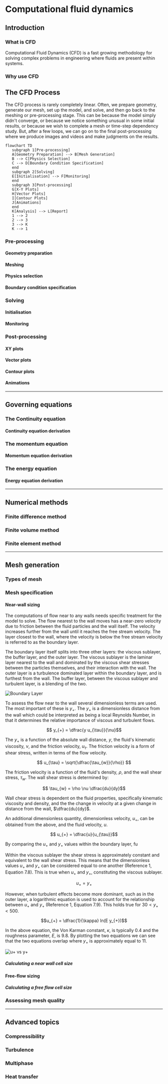
# Computational fluid dynamics

## Introduction

### What is CFD

Computational Fluid Dynamics (CFD) is a fast growing methodology for solving complex problems in engineering where fluids are present within systems.

### Why use CFD

## The CFD Process

The CFD process is rarely completely linear. Often, we prepare geometry, generate our mesh, set up the model, and solve, and then go back to the meshing or pre-processing stage. This can be because the model simply didn't converge, or because we notice something unusual in some initial results, or because we wish to complete a mesh or time-step dependency study. But, after a few loops, we can go on to the final post-processing where we produce images and videos and make judgments on the results.

```mermaid
flowchart TD
   subgraph 1[Pre-processing]
   A[Geometry Preparation] --> B[Mesh Generation]
   B --> C[Physics Selection]
   C --> D[Boundary Condition Specification]
   end
   subgraph 2[Solving]
   E[Initialisation] --> F[Monitoring]
   end
   subgraph 3[Post-processing]
   G[X-Y Plots]
   H[Vector Plots]
   I[Contour Plots]
   J[Animations]
   end
   K[Analysis] --> L[Report]
   1 --> 2
   2 --> 3
   3 --> K
   K --> 1
```

### Pre-processing

#### Geometry preparation

#### Meshing

#### Physics selection

#### Boundary condition specification

### Solving

#### Initialisation

#### Monitoring

### Post-processing

#### XY plots

#### Vector plots

#### Contour plots

#### Animations

---

## Governing equations

### The Continuity equation

#### Continuity equation derivation

### The momentum equation

#### Momentum equation derivation

### The energy equation

#### Energy equation derivation

---

## Numerical methods

### Finite difference method

### Finite volume method

### Finite element method

---

## Mesh generation

### Types of mesh

### Mesh specification

#### Near-wall sizing

The computations of flow near to any walls needs specific treatment for the model to solve. The flow nearest to the wall moves has a near-zero velocity due to friction between the fluid particles and the wall itself. The velocity increases further from the wall until it reaches the free stream velocity. The layer closest to the wall, where the velocity is below the free stream velocity is referred to as the boundary layer.

The boundary layer itself splits into three other layers: the viscous sublayer, the buffer layer, and the outer layer. The viscous sublayer is the laminar layer nearest to the wall and dominated by the viscous shear stresses between the particles themselves, and their interaction with the wall. The outer layer is a turbulence dominated layer within the boundary layer, and is furthest from the wall. The buffer layer, between the viscous sublayer and turbulent layer, is a blending of the two.

![Boundary Layer](imgs/boundaryLayer.svg "Boundary Layer")

To assess the flow near to the wall several dimensionless terms are used. The most important of these is $y_{+}$. The $y_{+}$ is a dimensionless distance from the wall which could be interpreted as being a local Reynolds Number, in that it determines the relative importance of viscous and turbulent flows.

$$ y_{+} = \dfrac{y u_{\tau}}{\nu}$$

The $y_{+}$ is a function of the absolute wall distance, $y$, the fluid's kinematic viscosity, $\nu$, and the friction velocity, $u_{\tau}$. The friction velocity is a form of shear stress, written in terms of the flow velocity.

$$ u_{\tau} = \sqrt{\dfrac{\tau_{w}}{\rho}} $$

The friction velocity is a function of the fluid's density, $\rho$, and the wall shear stress, $\tau_{w}$. The wall shear stress is determined by:

$$ \tau_{w} = \rho \nu \dfrac{du}{dy}$$

Wall chear stress is dependent on the fluid properties, specifically kinematic viscosity and density, and the the change in velocity at a given change in distance from the wall, $\dfrac{du}{dy}$.

An additional dimensionless quantity, dimensionless velocity, $u_{+}$, can be obtained from the above, and the fluid velocity, $u$.

$$ u_{+} = \dfrac{u}{u_{\tau}}$$

By comparing the $u_{+}$ and $y_{+}$ values within the boundary layer, fu

Within the viscous sublayer the shear stress is approximately constant and equivalent to the wall shear stress. This means that the dimensionless values $u_{+}$ and $y_{+}$ can be considered equal to one another (Reference 1, Equation 7.8). This is true when $u_{+}$ and $y_{+}$, constituting the viscous sublayer.

$$u_{+} = y_{+}$$

However, when turbulent effects become more dominant, such as in the outer layer, a logarithmic equation is used to account for the relationship between $u_{+}$ and $y_{+}$ (Reference 1, Equation 7.9). This holds true for $30 < y_{+} < 500$.

$$u_{+} = \dfrac{1}{\kappa} ln(E y_{+})$$

In the above equation, the Von Karman constant, $\kappa$, is typically 0.4 and the roughness parameter, $E$, is 9.8.  By plotting the two equations we can see that the two equations overlap where $y_{+}$ is approximately equal to 11.

![u+ vs y+](imgs/uplusyplus.svg "u+ vs y+")

##### Calculating a near wall cell size

#### Free-flow sizing

##### Calculating a free flow cell size

### Assessing mesh quality

---

## Advanced topics

### Compressibility

### Turbulence

### Multiphase

### Heat transfer
